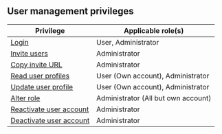 ## User management privileges

| Privilege | Applicable role(s) |
|---|---|
| [Login](/docs/cloud/cloud-db-connect/cloud-login) | User, Administrator |
| [Invite users](/docs/cloud/cloud-users/cloud-user-invite) | Administrator |
| [Copy invite URL](/docs/cloud/cloud-users/cloud-user-invite#provide-invitation-url-optional) | Administrator|
| [Read user profiles](/docs/cloud/cloud-users/cloud-users-view-search) | User (Own account), Administrator |
| [Update user profile](/docs/cloud/my-account/cloud-user-personal-update) | User (Own account), Administrator |
| [Alter role](/docs/cloud/cloud-users/cloud-user-edit-role) | Administrator (All but own account) |
| [Reactivate user account](/docs/cloud/cloud-users/cloud-user-deactivate#reactivate-a-user) | Administrator |
| [Deactivate user account](/docs/cloud/cloud-users/cloud-user-deactivate) | Administrator |
